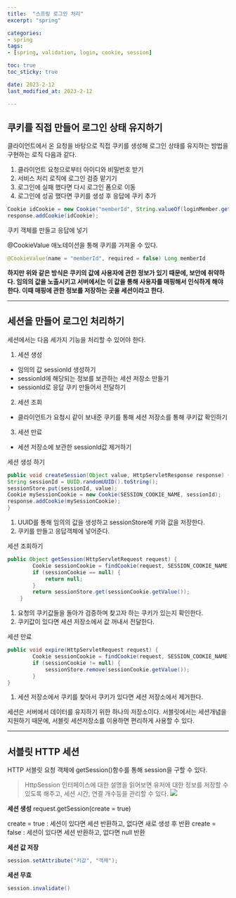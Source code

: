 ```yaml
---
title:  "스프링 로그인 처리"
excerpt: "spring"

categories:
- spring
tags:
- [spring, validation, login, cookie, session]

toc: true
toc_sticky: true

date: 2023-2-12
last_modified_at: 2023-2-12

---
```


## 쿠키를 직접 만들어 로그인 상태 유지하기

클라이언트에서 온 요청을 바탕으로 직접 쿠키를 생성해 로그인 상태를 유지하는 방법을 구현하는 로직 다음과 같다.

1) 클라이언트 요청으로부터 아이디와 비밀번호 받기
2) 서비스 처리 로직에 로그인 검증 맡기기
3) 로그인에 실패 했다면 다시 로그인 폼으로 이동
4) 로그인에 성공 했다면 쿠키를 생성 후 응답에 쿠키 추가


```java
Cookie idCookie = new Cookie("memberId", String.valueOf(loginMember.getId()));
response.addCookie(idCookie);
```
쿠키 객체를 만들고 응답에 넣기


@CookieValue 애노테이션을 통해 쿠키를 가져올 수 있다.
```java
@CookieValue(name = "memberId", required = false) Long memberId
```

**하지만 위와 같은 방식은 쿠키의 값에 사용자에 관한 정보가 있기 때문에, 보안에 취약하다.
임의의 값을 노출시키고 서버에서는 이 값을 통해 사용자를 매핑해서 인식하게 해야한다.
이때 매핑에 관한 정보를 저장하는 곳을 세션이라고 한다.**

---

## 세션을 만들어 로그인 처리하기

세션에서는 다음 세가지 기능을 처리할 수 있어야 한다.

1) 세션 생성

- 임의의 값 sessionId 생성하기
- sessionId에 해당되는 정보를 보관하는 세션 저장소 만들기
- sessionId로 응답 쿠키 만들어서 전달하기

2) 세션 조회

- 클라이언트가 요청시 같이 보내준 쿠키를 통해 세션 저장소를 통해 쿠키값 확인하기

3) 세션 만료

- 세션 저장소에 보관한 sessionId값 제거하기



세션 생성 하기
```java
public void createSession(Object value, HttpServletResponse response) {
String sessionId = UUID.randomUUID().toString(); 
sessionStore.put(sessionId, value);
Cookie mySessionCookie = new Cookie(SESSION_COOKIE_NAME, sessionId); 
response.addCookie(mySessionCookie);
}
```
1) UUID를 통해 임의의 값을 생성하고 sessionStore에 키와 값을 저장한다.
2) 쿠키를 만들고 응답객체에 넣어준다.

세션 조회하기
```java
public Object getSession(HttpServletRequest request) {
        Cookie sessionCookie = findCookie(request, SESSION_COOKIE_NAME);
        if (sessionCookie == null) {
            return null;
        }
        return sessionStore.get(sessionCookie.getValue());
    }
```
1) 요청의 쿠키값들을 돌아가 검증하며 찾고자 하는 쿠키가 있는지 확인한다.
2) 쿠키값이 있다면 세션 저장소에서 값 꺼내서 전달한다.

세션 만료
```java
public void expire(HttpServletRequest request) {
        Cookie sessionCookie = findCookie(request, SESSION_COOKIE_NAME);
        if (sessionCookie != null) {
            sessionStore.remove(sessionCookie.getValue());
        }
}
```
1) 세션 저장소에서 쿠키를 찾아서 쿠키가 있다면 세션 저장소에서 제거한다.

세션은 서버에서 데이터를 유지하기 위한 하나의 저장소이다.
서블릿에서는 세션개념을 지원하기 때문에, 서블릿 세션저장소를 이용하면 편리하게 사용할 수 있다.

---

## 서블릿 HTTP 세션

HTTP 서블릿 요청 객체에 getSession()함수를 통해 session을 구할 수 있다.



> HttpSession 인터페이스에 대한 설명을 읽어보면 유저에 대한 정보를 저장할 수 있도록 해주고, 세션 시간, 연결 개수등을 관리할 수 있다.
![](https://velog.velcdn.com/images/wook2pp/post/59afe826-93d6-4939-b43a-ea71e096e011/image.png)


**세션 생성**
request.getSession(create = true)

create = true : 세션이 있다면 세션 반환하고, 없다면 새로 생성 후 반환
create = false :  세션이 있다면 세션 반환하고, 없다면 null 반환

**세션 값 저장**
```java
session.setAttribute("키값", "객체");
```

**세션 무효**
```java
session.invalidate()
```